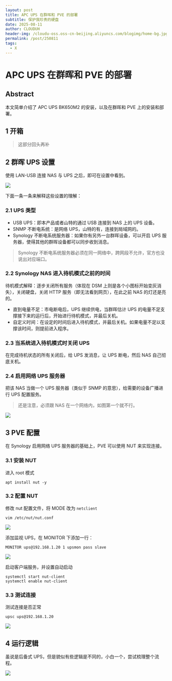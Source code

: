```yaml
---
layout: post
title: APC UPS 在群晖和 PVE 的部署
subtitle: 保护我珍贵的硬盘
date: 2025-08-11
author: CLOUDUH
header-img: /cloudu-oss.oss-cn-beijing.aliyuncs.com/blogimg/home-bg.jpg
permalink: /post/250811
tags:
  - X
---
```


# APC UPS 在群晖和 PVE 的部署

## Abstract

本文简单介绍了 APC UPS BK650M2 的安装，以及在群晖和 PVE 上的安装和部署。

## 1 开箱

> 这部分回头再补

## 2 群晖 UPS 设置

使用 LAN-USB 连接 NAS 与 UPS 之后，即可在设置中看到。

![](../attachment/Pasted%20image%2020250811173329.png)

下面一条一条来解释这些设置的理解：

### 2.1 UPS 类型

- USB UPS：即本产品或者山特的通过 USB 连接到 NAS 上的 UPS 设备。
- SNMP 不断电系统：是网络 UPS，山特的有，连接到局域网的。
- Synology 不断电系统服务器：如果你有另外一台群晖设备，可以开启 UPS 服务器，使得其他的群晖设备都可以同步收到消息。

> Synology 不断电系统服务器必须在同一网络中，跨网段不允许，官方也没说出对应端口。

### 2.2 Synology NAS 进入待机模式之前的时间

待机模式解释：逐步关闭所有服务（体现在 DSM 上则是各个小图标开始变灰消失），关闭硬盘，关闭 HTTP 服务（即无法看到网页），在此之前 NAS 的灯还是亮的。

- 直到电量不足：市电断电后，UPS 继续供电，当群晖估计 UPS 的电量不足支撑接下来的运行后，开始进行待机模式，并最后关机。
- 自定义时间：在设定的时间后进入待机模式，并最后关机。如果电量不足以支撑该时间，则提前进入程序。

### 2.3 当系统进入待机模式时关闭 UPS

在完成待机状态的所有关闭后，给 UPS 发消息，让 UPS 断电，然后 NAS 自己彻底关机。

### 2.4 启用网络 UPS 服务器

把该 NAS 当做一个 UPS 服务器（类似于 SNMP 的意思），给需要的设备广播进行 UPS 配置服务。

> 还是注意，必须跟 NAS 在一个网络内，如图第一个就不行。

![](../attachment/Pasted%20image%2020250811173359.png)

## 3 PVE 配置

在 Synology 启用网络 UPS 服务器的基础上，PVE 可以使用 NUT 来实现连接。

### 3.1 安装 NUT

进入 root 模式

```shell
apt install nut -y
```

### 3.2 配置 NUT

修改 nut 配置文件，将 MODE 改为 `netclient`

```shell
vim /etc/nut/nut.conf
```

![](../attachment/Pasted%20image%2020250811173726.png)

添加监视 UPS，在 MONITOR 下添加一行：

```shell
MONITOR ups@192.168.1.20 1 upsmon pass slave
```

![](../attachment/Pasted%20image%2020250811173847.png)

启动客户端服务，并设置自动启动

```shell
systemctl start nut-client
systemctl enable nut-client
```

### 3.3 测试连接

测试连接是否正常

```shell
upsc ups@192.168.1.20
```

![](../attachment/Pasted%20image%2020250811174100.png)
## 4 运行逻辑

虽说是后备式 UPS，但是貌似有些逻辑是不同的，小白一个，尝试梳理整个流程。

![](../attachment/Pasted%20image%2020250811174900.png)

